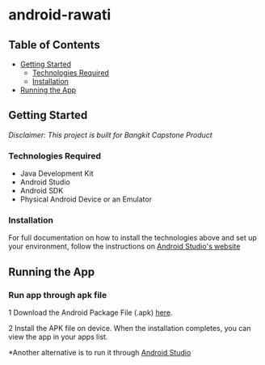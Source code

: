 # android-rawati

## Table of Contents
- [Getting Started](#getting-started)
	- [Technologies Required](#technologies-required)
	- [Installation](#installation)
- [Running the App](#running-the-app)

## Getting Started
*Disclaimer: This project is built for Bangkit Capstone Product* <br/>

### Technologies Required
* Java Development Kit
* Android Studio
* Android SDK
* Physical Android Device or an Emulator 

### Installation
For full documentation on how to install the technologies above and set up your environment, follow the instructions on [Android Studio's website](https://developer.android.com/studio/install)

## Running the App
### Run app through apk file
1 Download the Android Package File (.apk) [here](https://drive.google.com/file/d/1Sl25u5oZn09sHjSbu0hrNxOQGMXSFoHZ/view?usp=sharing).

2 Install the APK file on device. When the installation completes, you can view the app in your apps list.

\*Another alternative is to run it through [Android Studio](https://developer.android.com/studio/run/emulator)
